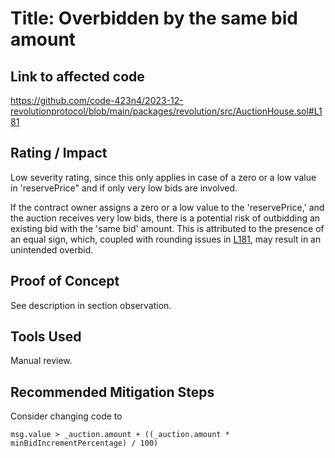 # Title: Overbidden by the same bid amount
## Link to affected code
https://github.com/code-423n4/2023-12-revolutionprotocol/blob/main/packages/revolution/src/AuctionHouse.sol#L181

## Rating / Impact
Low severity rating, since this only applies in case of a zero or a low value in 'reservePrice" and if only very low bids are involved.

If the contract owner assigns a zero or a low value to the 'reservePrice,' and the auction receives very low bids, there is a potential risk of outbidding an existing bid with the 'same bid' amount. This is attributed to the presence of an equal sign, which, coupled with rounding issues in [L181](https://github.com/code-423n4/2023-12-revolutionprotocol/blob/main/packages/revolution/src/AuctionHouse.sol#L181), may result in an unintended overbid.

## Proof of Concept
See description in section observation.

## Tools Used
Manual review.

## Recommended Mitigation Steps
Consider changing code to 

`msg.value > _auction.amount + ((_auction.amount * minBidIncrementPercentage) / 100)`